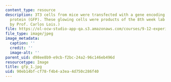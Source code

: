 ```yaml
---
content_type: resource
description: 3T3 cells from mice were transfected with a gene encoding for green fluorescent
  protein (GFP). These glowing cells were products of the 8th week lab session. (Image
  by Prof. Carlos Lois.)
file: https://ol-ocw-studio-app-qa.s3.amazonaws.com/courses/9-12-experimental-molecular-neurobiology-fall-2006/90eb14bfcf78f4b4a3ea4d750c286f40_gfp_1.jpg
file_type: image/jpeg
image_metadata:
  caption: ''
  credit: ''
  image-alt: ''
parent_uid: d98ee8b9-e9cb-f2bc-24a2-96c146eb496d
resourcetype: Image
title: gfp_1.jpg
uid: 90eb14bf-cf78-f4b4-a3ea-4d750c286f40
---
```

